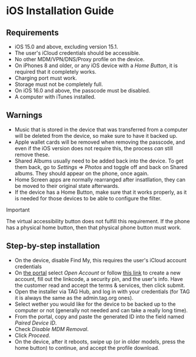 # iOS Installation Guide

## Requirements

- iOS 15.0 and above, excluding version 15.1.
- The user's iCloud credentials should be accessible.
- No other MDM/VPN/DNS/Proxy profile on the device.
- On iPhones 8 and older, or any iOS device with a _Home Button_, it is required that it completely works.
- Charging port must work.
- Storage must not be completely full.
- On iOS 16.0 and above, the passcode must be disabled.
- A computer with iTunes installed.

## Warnings

- Music that is stored in the device that was transferred from a computer will be deleted from the device, so make sure to have it backed up.
- Apple wallet cards will be removed when removing the passcode, and even if the iOS version does not require this, the process _can_ still remove these.
- Shared Albums usually need to be added back into the device. To get them back, go to _Settings_ => _Photos_ and toggle off and back on Shared albums. They should appear on the phone, once again.
- Home Screen apps are normally rearranged after insatllation, they can be moved to their original state afterwards.
- If the device has a Home Button, make sure that it works properly, as it is needed for those devices to be able to configure the filter.
> [!Important]
> The virtual accessibility button does not fulfill this requirement. If the phone has a physical home button, then that physical phone button must work.

## Step-by-step installation

- On the device, disable Find My, this requires the user's iCloud account credentials
- On [the portal](https://portal.mbsmartservices.net) select _Open Account_ or follow [this link](https://portal.mbsmartservices.net/mbsmart/Admin.html?data=main&content=ioscreate) to create a new account, fill out the linkcode, a security pin, and the user's info. Have the customer read and accept the terms & services, then click submit.
- Open the installer via TAG Hub, and log in with your credentials (for TAG it is always the same as the admin.tag.org ones).
- Select wether you would like for the device to be backed up to the computer or not (generally not needed and can take a really long time).
- From the portal, copy and paste the generated ID into the field named _Paired Device ID_.
- Check _Disable MDM Removal_.
- Click _Proceed_.
- On the device, after it reboots, swipe up (or in older models, press the home button) to continue, and accept the profile download.
